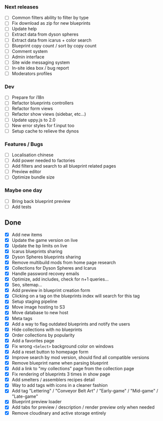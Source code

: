 ### Next releases
- [ ] Common filters ability to filter by type
- [ ] Fix download as zip for new blueprints
- [ ] Update help
- [ ] Extract data from dyson spheres
- [ ] Extract data from icarus + color search
- [ ] Blueprint copy count / sort by copy count
- [ ] Comment system
- [ ] Admin interface
- [ ] Site wide messaging system
- [ ] In-site idea box / bug report
- [ ] Moderators profiles

### Dev
- [ ] Prepare for i18n
- [ ] Refactor blueprints controllers
- [ ] Refactor form views
- [ ] Refactor show views (sidebar, etc...)
- [ ] Update uppy.js to 2.0
- [ ] New error styles for f.input too
- [ ] Setup cache to relieve the dynos

### Features / Bugs
- [ ] Localisation chinese
- [ ] Add power needed to factories
- [ ] Add filters and search to all blueprint related pages
- [ ] Preview editor
- [ ] Optimize bundle size

### Maybe one day
- [ ] Bring back blueprint preview
- [ ] Add tests

## Done
- [x] Add new items
- [x] Update the game version on live
- [x] Update the bp limits on live
- [x] Icarus blueprints sharing
- [x] Dyson Spheres blueprints sharing
- [x] Remove multibuild mods from home page research
- [x] Collections for Dyson Spheres and Icarus
- [x] Handle password recovey emails
- [x] Optimize, add includes, check for n+1 queries...
- [x] Seo, sitemap...
- [x] Add preview in blueprint creation form
- [x] Clicking on a tag on the blueprints index will search for this tag
- [x] Setup staging pipeline
- [x] Move image hosting to S3
- [x] Move database to new host
- [x] Meta tags
- [x] Add a way to flag outdated blueprints and notify the users
- [x] Hide collections with no blueprints
- [x] Order collections by popularity
- [x] Add a favorites page
- [x] Fix wrong `<Select>` background color on windows
- [x] Add a reset button to homepage form
- [x] Improve search by mod version, should find all compatible versions
- [x] Remove blueprint name when parsing blueprint
- [x] Add a link to "my collections" page from the collection page
- [x] Fix rendering of blueprints 3 times in show page
- [x] Add smelters / assemblers recipes detail
- [x] Way to add tags with icons in a cleaner fashion
- [x] Add tag "Lettering" / "Conveyor Belt Art" / "Early-game" / "Mid-game" / "Late-game"
- [x] Blueprint preview loader
- [x] Add tabs for preview / description / render preview only when needed
- [x] Remove cloudinary and active storage entirely